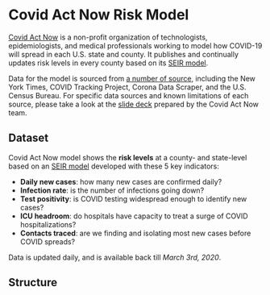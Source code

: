 # Covid Act Now Risk Model

[Covid Act Now](https://covidactnow.org/) is a non-profit organization of technologists, epidemiologists, and medical professionals working to model how COVID-19 will spread in each U.S. state and county. It publishes and continually updates risk levels in every county based on its [SEIR model](https://covidactnow.org/about#faq).

Data for the model is sourced from [a number of source](https://blog.covidactnow.org/where-does-our-data-come-from/), including the New York Times, COVID Tracking Project, Corona Data Scraper, and the U.S. Census Bureau. For specific data sources and known limitations of each source, please take a look at the [slide deck](https://docs.google.com/presentation/d/1XmKCBWYZr9VQKFAdWh_D7pkpGGM_oR9cPjj-UrNdMJQ/edit#slide=id.g875b45be96_0_301) prepared by the Covid Act Now team.

## Dataset

Covid Act Now model shows the **risk levels** at a county- and state-level based on an [SEIR model](https://covidactnow.org/about#faq) developed with these 5 key indicators:

- **Daily new cases**: how many new cases are confirmed daily?
- **Infection rate**: is the number of infections going down?
- **Test positivity**: is COVID testing widespread enough to identify new cases?
- **ICU headroom**: do hospitals have capacity to treat a surge of COVID hospitalizations?
- **Contacts traced**: are we finding and isolating most new cases before COVID spreads?

Data is updated daily, and is available back till _March 3rd, 2020_.

## Structure

